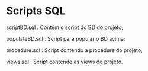 # Scripts SQL

scriptBD.sql   : Contém o script do BD do projeto;

populateBD.sql : Script para popular o BD acima; 

procedure.sql  : Script contendo a procedure do projeto;

views.sql      : Script contendo as views do projeto.

